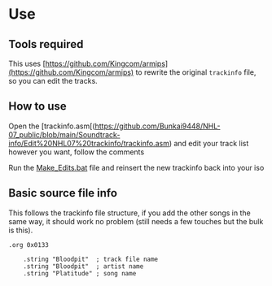 # Use 

## Tools required
This uses [https://github.com/Kingcom/armips](https://github.com/Kingcom/armips) to rewrite the original `trackinfo` file,
so you can edit the tracks.

## How to use
Open the [trackinfo.asm[(https://github.com/Bunkai9448/NHL-07_public/blob/main/Soundtrack-info/Edit%20NHL07%20trackinfo/trackinfo.asm) and edit your track list however you want, follow the comments

Run the [Make_Edits.bat](https://github.com/Bunkai9448/NHL-07_public/blob/main/Soundtrack-info/Edit%20NHL07%20trackinfo/Make_Edits.bat) file and reinsert the new trackinfo back into your iso

## Basic source file info
This follows the trackinfo file structure, if you add the other songs in the same way, it should work no problem (still needs a few touches but the bulk is this).
```
.org 0x0133

    .string "Bloodpit"	; track file name
    .string "Bloodpit"	; artist name
    .string "Platitude"	; song name
```
